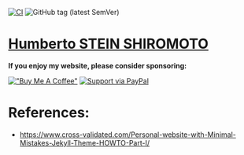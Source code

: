 [![CI](https://github.com/hsteinshiromoto/hsteinshiromoto.github.io/actions/workflows/ci.yml/badge.svg)](https://github.com/hsteinshiromoto/tex.beamer/actions/workflows/ci.yml) ![GitHub tag (latest SemVer)](https://img.shields.io/github/v/tag/hsteinshiromoto/hsteinshiromoto.github.io?style=flat)

# [Humberto STEIN SHIROMOTO](https://hsteinshiromoto.github.io/)

**If you enjoy my website, please consider sponsoring:**

[!["Buy Me A Coffee"](https://user-images.githubusercontent.com/1376749/120938564-50c59780-c6e1-11eb-814f-22a0399623c5.png)](https://www.buymeacoffee.com/hsteinshiromoto)
 [![Support via PayPal](https://cdn.jsdelivr.net/gh/twolfson/paypal-github-button@1.0.0/dist/button.svg)](https://www.paypal.me/hsteinshiromoto)


# References:

* https://www.cross-validated.com/Personal-website-with-Minimal-Mistakes-Jekyll-Theme-HOWTO-Part-I/